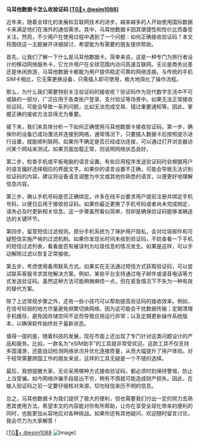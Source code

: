 **马耳他数据卡怎么收验证码 [[TG💪+ @esim1088](https://t.me/s/esim1088)]**

近年来，随着全球化的发展和互联网技术的进步，越来越多的人开始使用国际数据卡来满足他们在海外的通信需求。其中，马耳他数据卡因其便捷性和性价比而备受关注。然而，不少用户在使用过程中遇到了一个问题：如何正确接收验证码？本文将围绕这一主题展开详细探讨，希望能为有需要的朋友提供帮助。

首先，让我们了解一下什么是马耳他数据卡。简单来说，这是一种专门为旅行者设计的移动网络服务卡，它允许用户在全球范围内访问高速互联网。无论是商务出差还是休闲旅游，马耳他数据卡都能为用户提供稳定可靠的网络连接。与传统的手机SIM卡相比，它无需更换设备，只需插入即可使用，极大地简化了操作流程。

那么，为什么我们需要特别关注验证码的接收呢？验证码作为现代数字生活中不可或缺的一部分，广泛应用于各类账户登录、支付验证等场景中。如果无法正常接收验证码，可能会导致一系列问题，比如无法完成交易、错过重要通知等。因此，掌握正确的接收方法显得尤为重要。

接下来，我们来具体分析一下如何正确使用马耳他数据卡接收验证码。第一步，确保你的设备已成功激活并连接到网络。通常情况下，只要插入数据卡后按照提示进行设置，就能顺利联网。如果你不确定是否已经成功连接，可以通过打开浏览器访问某个网站来测试。如果页面加载正常，则说明网络状态良好。

第二步，检查手机或平板电脑的语言设置。有些应用程序发送验证码时会根据用户的语言偏好选择相应的界面文字。如果你的语言设置不正确，可能会导致无法识别验证码的内容。建议将设备语言调整为中文或其他你熟悉的语言，以便更好地理解信息内容。

第三步，确认手机号码是否正确绑定。许多在线平台要求用户提前注册并绑定手机号码，以便日后用于接收验证码。如果你最近更换了手机号码或者尚未完成绑定，请务必及时更新相关信息。这一步骤虽然看似简单，但却是确保验证码能够准确送达的关键环节。

第四步，留意短信过滤规则。部分手机系统为了保护用户隐私，会对垃圾邮件和可疑短信实施严格的过滤机制。如果你发现长时间未收到验证码，不妨查看一下手机的短信过滤列表，看看是否有被误判为垃圾信息的情况发生。如果是这样，可以手动解除过滤以恢复正常接收。

第五步，考虑使用备用联系方式。如果实在无法通过短信方式获取验证码，可以尝试联系客服寻求其他解决方案。例如，某些平台支持通过电子邮件或语音电话等方式发送验证码。虽然这种方法可能稍微麻烦一点，但在紧急情况下不失为一种有效的替代方案。

除了上述常规步骤之外，还有一些小技巧可以帮助提高验证码的接收效率。例如，在信号较弱的地方尽量避免频繁切换网络，因为这可能会干扰数据传输；定期清理手机缓存，避免因存储空间不足而导致应用运行异常；以及定期更新操作系统版本，以确保软件始终处于最新状态。

值得一提的是，随着科技的发展，现在市面上还出现了专门针对这类问题设计的产品和服务。比如，一款名为“eSIM助手”的工具就非常受欢迎。这款工具不仅支持多国漫游，还能自动检测网络状况并优化连接质量，从而大幅提升了用户体验。对于经常需要跨国工作的朋友来说，这样的工具无疑是一个不错的选择。

最后，我想提醒大家，无论采用哪种方式接收验证码，都必须时刻保持警惕，防止上当受骗。如今网络诈骗手段层出不穷，稍有不慎就可能造成财产损失。因此，在输入验证码之前一定要仔细核对来源，切勿轻信来历不明的信息。

总之，马耳他数据卡为我们提供了极大的便利，但也需要我们付出一定的努力去熟悉其使用方法。希望本文的内容能对你有所帮助，让你在享受全球化带来的便利的同时，也能更加从容地应对各种挑战。如果你还有其他疑问，欢迎随时留言讨论，我会尽力为大家解答！

[[TG💪+ @esim1088](https://t.me/s/esim1088) ![Image](https://i.postimg.cc/4NQfJmqS/Snipaste-2025-05-13-00-14-12.png)]
